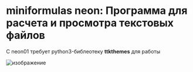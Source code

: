 # miniformulas neon: Программа для расчета и просмотра текстовых файлов

С neon01 требует python3-библеотеку **ttkthemes** для работы

![изображение](https://user-images.githubusercontent.com/65603607/111441416-fa634100-870f-11eb-91e7-a933fd38e792.png)

